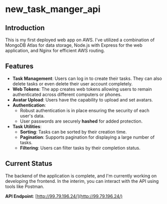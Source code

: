 # new_task_manger_api

## Introduction

This is my first deployed web app on AWS. I've utilized a combination of MongoDB Atlas for data storage, Node.js with Express for the web application, and Nginx for efficient AWS routing.

## Features

- **Task Management**: Users can log in to create their tasks. They can also delete tasks or even delete their user account completely.
- **Web Tokens**: The app creates web tokens allowing users to remain authenticated across different computers or phones.
- **Avatar Upload**: Users have the capability to upload and set avatars.
- **Authentication**: 
  - Robust authentication is in place ensuring the security of each user's data.
  - User passwords are securely **hashed** for added protection.
- **Task Utilities**: 
  - **Sorting**: Tasks can be sorted by their creation time.
  - **Pagination**: Supports pagination for displaying a large number of tasks.
  - **Filtering**: Users can filter tasks by their completion status.

## Current Status

The backend of the application is complete, and I'm currently working on developing the frontend. In the interim, you can interact with the API using tools like Postman. 

**API Endpoint**: [http://99.79.196.24/](http://99.79.196.24/)
